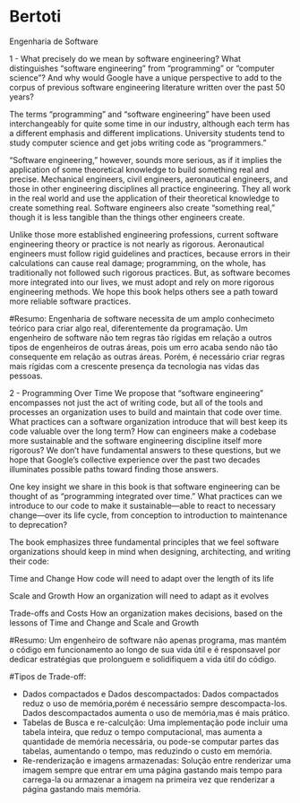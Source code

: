# Bertoti
Engenharia de Software

1 - What precisely do we mean by software engineering? What distinguishes “software engineering” from “programming” or “computer science”? And why would Google have a unique perspective to add to the corpus of previous software engineering literature written over the past 50 years?
 
The terms “programming” and “software engineering” have been used interchangeably for quite some time in our industry, although each term has a different emphasis and different implications. University students tend to study computer science and get jobs writing code as “programmers.”
 
“Software engineering,” however, sounds more serious, as if it implies the application of some theoretical knowledge to build something real and precise. Mechanical engineers, civil engineers, aeronautical engineers, and those in other engineering disciplines all practice engineering. They all work in the real world and use the application of their theoretical knowledge to create something real. Software engineers also create “something real,” though it is less tangible than the things other engineers create.
 
Unlike those more established engineering professions, current software engineering theory or practice is not nearly as rigorous. Aeronautical engineers must follow rigid guidelines and practices, because errors in their calculations can cause real damage; programming, on the whole, has traditionally not followed such rigorous practices. But, as software becomes more integrated into our lives, we must adopt and rely on more rigorous engineering methods. We hope this book helps others see a path toward more reliable software practices.

#Resumo: Engenharia de software necessita de um amplo conhecimeto teórico para criar algo real, diferentemente da programação. Um engenheiro de software não tem regras tão rígidas em relação a outros tipos de engenheiros de outras áreas, pois um erro acaba sendo não tão consequente em relação as outras áreas. Porém, é necessário criar regras mais rígidas com a crescente presença da tecnologia nas vidas das pessoas.

2 - Programming Over Time
We propose that “software engineering” encompasses not just the act of writing code, but all of the tools and processes an organization uses to build and maintain that code over time. What practices can a software organization introduce that will best keep its code valuable over the long term? How can engineers make a codebase more sustainable and the software engineering discipline itself more rigorous? We don’t have fundamental answers to these questions, but we hope that Google’s collective experience over the past two decades illuminates possible paths toward finding those answers.
 
One key insight we share in this book is that software engineering can be thought of as “programming integrated over time.” What practices can we introduce to our code to make it sustainable—able to react to necessary change—over its life cycle, from conception to introduction to maintenance to deprecation?
 
The book emphasizes three fundamental principles that we feel software organizations should keep in mind when designing, architecting, and writing their code:
 
Time and Change
How code will need to adapt over the length of its life
 
Scale and Growth
How an organization will need to adapt as it evolves
 
Trade-offs and Costs
How an organization makes decisions, based on the lessons of Time and Change and Scale and Growth

#Resumo: Um engenheiro de software não apenas programa, mas mantém o código em funcionamento ao longo de sua vida útil e é responsavel por dedicar estratégias que prolonguem e solidifiquem a vida útil do código.


#Tipos de Trade-off: 
- Dados compactados e Dados descompactados: Dados compactados reduz o uso de memória,porém é necessário sempre descompacta-los. Dados descompactados aumenta o uso de memória,mas é mais prático.
- Tabelas de Busca e re-calculção:  Uma implementação pode incluir uma tabela inteira, que reduz o tempo computacional, mas aumenta a quantidade de memória necessária, ou pode-se computar partes das tabelas, aumentando o tempo, mas reduzindo o custo em memória.
- Re-renderização e imagens armazenadas:  Solução entre renderizar uma imagem sempre que entrar em uma página gastando mais tempo para carrega-la ou armazenar a imagem na primeira vez que renderizar a página gastando mais memória.